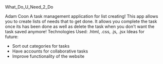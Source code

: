 What_Do_U_Need_2_Do


Adam Coon
A task management application for list creating!
This app allows you to create lists of needs that to get done. It allows you complete the task once its has been done as well as delete the task when you don't want the task saved anymore!
Technologies Used: .html, .css, .js, .jsx
Ideas for future:
* Sort out categories for tasks
* Have accounts for collaborative tasks
* Improve functionality of the website
